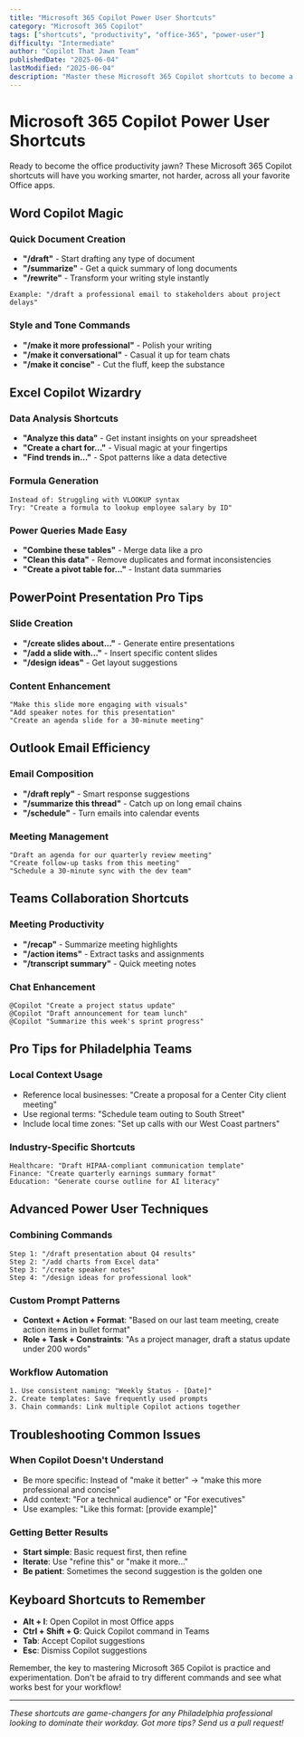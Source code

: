 ```yaml
---
title: "Microsoft 365 Copilot Power User Shortcuts"
category: "Microsoft 365 Copilot"
tags: ["shortcuts", "productivity", "office-365", "power-user"]
difficulty: "Intermediate"
author: "Copilot That Jawn Team"
publishedDate: "2025-06-04"
lastModified: "2025-06-04"
description: "Master these Microsoft 365 Copilot shortcuts to become a productivity powerhouse in Word, Excel, PowerPoint, and Outlook."
---
```


# Microsoft 365 Copilot Power User Shortcuts

Ready to become the office productivity jawn? These Microsoft 365 Copilot shortcuts will have you working smarter, not harder, across all your favorite Office apps.

## Word Copilot Magic

### Quick Document Creation
- **"/draft"** - Start drafting any type of document
- **"/summarize"** - Get a quick summary of long documents
- **"/rewrite"** - Transform your writing style instantly

```
Example: "/draft a professional email to stakeholders about project delays"
```

### Style and Tone Commands
- **"/make it more professional"** - Polish your writing
- **"/make it conversational"** - Casual it up for team chats
- **"/make it concise"** - Cut the fluff, keep the substance

## Excel Copilot Wizardry

### Data Analysis Shortcuts
- **"Analyze this data"** - Get instant insights on your spreadsheet
- **"Create a chart for..."** - Visual magic at your fingertips
- **"Find trends in..."** - Spot patterns like a data detective

### Formula Generation
```
Instead of: Struggling with VLOOKUP syntax
Try: "Create a formula to lookup employee salary by ID"
```

### Power Queries Made Easy
- **"Combine these tables"** - Merge data like a pro
- **"Clean this data"** - Remove duplicates and format inconsistencies
- **"Create a pivot table for..."** - Instant data summaries

## PowerPoint Presentation Pro Tips

### Slide Creation
- **"/create slides about..."** - Generate entire presentations
- **"/add a slide with..."** - Insert specific content slides
- **"/design ideas"** - Get layout suggestions

### Content Enhancement
```
"Make this slide more engaging with visuals"
"Add speaker notes for this presentation"
"Create an agenda slide for a 30-minute meeting"
```

## Outlook Email Efficiency

### Email Composition
- **"/draft reply"** - Smart response suggestions
- **"/summarize this thread"** - Catch up on long email chains
- **"/schedule"** - Turn emails into calendar events

### Meeting Management
```
"Draft an agenda for our quarterly review meeting"
"Create follow-up tasks from this meeting"
"Schedule a 30-minute sync with the dev team"
```

## Teams Collaboration Shortcuts

### Meeting Productivity
- **"/recap"** - Summarize meeting highlights
- **"/action items"** - Extract tasks and assignments
- **"/transcript summary"** - Quick meeting notes

### Chat Enhancement
```
@Copilot "Create a project status update"
@Copilot "Draft announcement for team lunch"
@Copilot "Summarize this week's sprint progress"
```

## Pro Tips for Philadelphia Teams

### Local Context Usage
- Reference local businesses: "Create a proposal for a Center City client meeting"
- Use regional terms: "Schedule team outing to South Street"
- Include local time zones: "Set up calls with our West Coast partners"

### Industry-Specific Shortcuts
```
Healthcare: "Draft HIPAA-compliant communication template"
Finance: "Create quarterly earnings summary format"
Education: "Generate course outline for AI literacy"
```

## Advanced Power User Techniques

### Combining Commands
```
Step 1: "/draft presentation about Q4 results"
Step 2: "/add charts from Excel data"
Step 3: "/create speaker notes"
Step 4: "/design ideas for professional look"
```

### Custom Prompt Patterns
- **Context + Action + Format**: "Based on our last team meeting, create action items in bullet format"
- **Role + Task + Constraints**: "As a project manager, draft a status update under 200 words"

### Workflow Automation
```
1. Use consistent naming: "Weekly Status - [Date]"
2. Create templates: Save frequently used prompts
3. Chain commands: Link multiple Copilot actions together
```

## Troubleshooting Common Issues

### When Copilot Doesn't Understand
- Be more specific: Instead of "make it better" → "make this more professional and concise"
- Add context: "For a technical audience" or "For executives"
- Use examples: "Like this format: [provide example]"

### Getting Better Results
- **Start simple**: Basic request first, then refine
- **Iterate**: Use "refine this" or "make it more..."
- **Be patient**: Sometimes the second suggestion is the golden one

## Keyboard Shortcuts to Remember

- **Alt + I**: Open Copilot in most Office apps
- **Ctrl + Shift + G**: Quick Copilot command in Teams
- **Tab**: Accept Copilot suggestions
- **Esc**: Dismiss Copilot suggestions

Remember, the key to mastering Microsoft 365 Copilot is practice and experimentation. Don't be afraid to try different commands and see what works best for your workflow!

---

*These shortcuts are game-changers for any Philadelphia professional looking to dominate their workday. Got more tips? Send us a pull request!*
